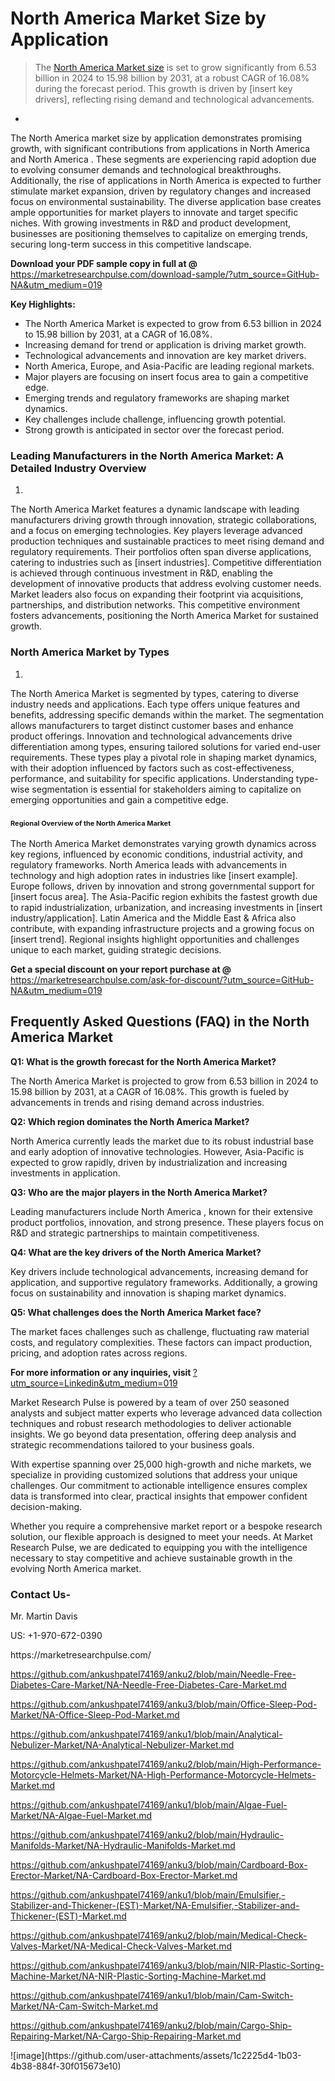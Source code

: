 <h1>North America  Market&nbsp;Size by Application</h1><blockquote><p>The <a href="https://marketresearchpulse.com/download-sample/?utm_source=GitHub-NA&amp;utm_medium=019">North America  Market size</a> is set to grow significantly from 6.53 billion in 2024 to 15.98 billion by 2031, at a robust CAGR of 16.08% during the forecast period. This growth is driven by [insert key drivers], reflecting rising demand and technological advancements.</p></blockquote><ul><li></li></ul><p>The North America  market size by application demonstrates promising growth, with significant contributions from applications in North America  and North America . These segments are experiencing rapid adoption due to evolving consumer demands and technological breakthroughs. Additionally, the rise of applications in North America  is expected to further stimulate market expansion, driven by regulatory changes and increased focus on environmental sustainability. The diverse application base creates ample opportunities for market players to innovate and target specific niches. With growing investments in R&D and product development, businesses are positioning themselves to capitalize on emerging trends, securing long-term success in this competitive landscape.</p><p><strong>Download your PDF sample copy in full at @ </strong><a href="https://marketresearchpulse.com/download-sample/?utm_source=GitHub-NA&amp;utm_medium=019">https://marketresearchpulse.com/download-sample/?utm_source=GitHub-NA&amp;utm_medium=019</a></p><p><strong>Key Highlights: </strong></p><ul><li>The North America  Market is expected to grow from 6.53 billion in 2024 to 15.98 billion by 2031, at a CAGR of 16.08%.</li><li>Increasing demand for trend or application is driving market growth.</li><li>Technological advancements and innovation are key market drivers.</li><li>North America, Europe, and Asia-Pacific are leading regional markets.</li><li>Major players are focusing on insert focus area to gain a competitive edge.</li><li>Emerging trends and regulatory frameworks are shaping market dynamics.</li><li>Key challenges include challenge, influencing growth potential.</li><li>Strong growth is anticipated in sector over the forecast period.</li></ul><h3>Leading Manufacturers in the North America  Market: A Detailed Industry Overview</h3><ol><li></li></ol><div class="flex max-w-full flex-col flex-grow"><div class="min-h-8 text-message flex w-full flex-col items-end gap-2 whitespace-normal break-words [.text-message+&amp;]:mt-5" dir="auto" data-message-author-role="assistant" data-message-id="fd8432e4-4910-450d-b182-61b7bfb0a01f" data-message-model-slug="gpt-4o"><div class="flex w-full flex-col gap-1 empty:hidden first:pt-[3px]"><div class="markdown prose w-full break-words dark:prose-invert light"><p>The North America  Market features a dynamic landscape with leading manufacturers driving growth through innovation, strategic collaborations, and a focus on emerging technologies. Key players leverage advanced production techniques and sustainable practices to meet rising demand and regulatory requirements. Their portfolios often span diverse applications, catering to industries such as [insert industries]. Competitive differentiation is achieved through continuous investment in R&amp;D, enabling the development of innovative products that address evolving customer needs. Market leaders also focus on expanding their footprint via acquisitions, partnerships, and distribution networks. This competitive environment fosters advancements, positioning the North America  Market for sustained growth.</p></div></div></div></div><h3>North America  Market by Types</h3><ol><li></li></ol><div class="flex max-w-full flex-col flex-grow"><div class="min-h-8 text-message flex w-full flex-col items-end gap-2 whitespace-normal break-words [.text-message+&amp;]:mt-5" dir="auto" data-message-author-role="assistant" data-message-id="084470be-0bb7-4664-bddf-5156b4f41249" data-message-model-slug="gpt-4o-mini"><div class="flex w-full flex-col gap-1 empty:hidden first:pt-[3px]"><div class="markdown prose w-full break-words dark:prose-invert light"><p>The North America  Market is segmented by types, catering to diverse industry needs and applications. Each type offers unique features and benefits, addressing specific demands within the market. The segmentation allows manufacturers to target distinct customer bases and enhance product offerings. Innovation and technological advancements drive differentiation among types, ensuring tailored solutions for varied end-user requirements. These types play a pivotal role in shaping market dynamics, with their adoption influenced by factors such as cost-effectiveness, performance, and suitability for specific applications. Understanding type-wise segmentation is essential for stakeholders aiming to capitalize on emerging opportunities and gain a competitive edge.</p></div></div></div></div><h3><span style="font-size: 11px;">Regional Overview of the North America  Market</span></h3><div class="flex max-w-full flex-col flex-grow"><div class="min-h-8 text-message flex w-full flex-col items-end gap-2 whitespace-normal break-words [.text-message+&amp;]:mt-5" dir="auto" data-message-author-role="assistant" data-message-id="e9038762-ce64-4e30-91c9-9bd413514231" data-message-model-slug="gpt-4o-mini"><div class="flex w-full flex-col gap-1 empty:hidden first:pt-[3px]"><div class="markdown prose w-full break-words dark:prose-invert light"><p>The North America  Market demonstrates varying growth dynamics across key regions, influenced by economic conditions, industrial activity, and regulatory frameworks. North America leads with advancements in technology and high adoption rates in industries like [insert example]. Europe follows, driven by innovation and strong governmental support for [insert focus area]. The Asia-Pacific region exhibits the fastest growth due to rapid industrialization, urbanization, and increasing investments in [insert industry/application]. Latin America and the Middle East &amp; Africa also contribute, with expanding infrastructure projects and a growing focus on [insert trend]. Regional insights highlight opportunities and challenges unique to each market, guiding strategic decisions.</p></div></div></div></div><p><strong>Get a special discount on your report purchase at @ </strong><a href="https://marketresearchpulse.com/ask-for-discount/?utm_source=GitHub-NA&amp;utm_medium=019">https://marketresearchpulse.com/ask-for-discount/?utm_source=GitHub-NA&amp;utm_medium=019</a></p><h2>Frequently Asked Questions (FAQ) in the North America  Market</h2><p><strong>Q1: What is the growth forecast for the North America  Market?</strong></p><p>The North America  Market is projected to grow from 6.53 billion in 2024 to 15.98 billion by 2031, at a CAGR of 16.08%. This growth is fueled by advancements in trends and rising demand across industries.</p><p><strong>Q2: Which region dominates the North America  Market?</strong></p><p>North America currently leads the market due to its robust industrial base and early adoption of innovative technologies. However, Asia-Pacific is expected to grow rapidly, driven by industrialization and increasing investments in application.</p><p><strong>Q3: Who are the major players in the North America  Market?</strong></p><p>Leading manufacturers include North America , known for their extensive product portfolios, innovation, and strong presence. These players focus on R&amp;D and strategic partnerships to maintain competitiveness.</p><p><strong>Q4: What are the key drivers of the North America  Market?</strong></p><p>Key drivers include technological advancements, increasing demand for application, and supportive regulatory frameworks. Additionally, a growing focus on sustainability and innovation is shaping market dynamics.</p><p><strong>Q5: What challenges does the North America  Market face?</strong></p><p>The market faces challenges such as challenge, fluctuating raw material costs, and regulatory complexities. These factors can impact production, pricing, and adoption rates across regions.</p><p><strong>For more information or any inquiries, visit&nbsp;</strong><a href="?utm_source=Linkedin&utm_medium=019">?utm_source=Linkedin&utm_medium=019</a></p><p>Market Research Pulse is powered by a team of over 250 seasoned analysts and subject matter experts who leverage advanced data collection techniques and robust research methodologies to deliver actionable insights. We go beyond data presentation, offering deep analysis and strategic recommendations tailored to your business goals.</p><p>With expertise spanning over 25,000 high-growth and niche markets, we specialize in providing customized solutions that address your unique challenges. Our commitment to actionable intelligence ensures complex data is transformed into clear, practical insights that empower confident decision-making.</p><p>Whether you require a comprehensive market report or a bespoke research solution, our flexible approach is designed to meet your needs. At Market Research Pulse, we are dedicated to equipping you with the intelligence necessary to stay competitive and achieve sustainable growth in the evolving North America  market.</p><h3><strong>Contact Us-</strong></h3><p>Mr. Martin Davis</p><p>US: +1-970-672-0390</p><p>https://marketresearchpulse.com/</p><p><a href="https://github.com/ankushpatel74169/anku2/blob/main/Needle-Free-Diabetes-Care-Market/NA-Needle-Free-Diabetes-Care-Market.md">https://github.com/ankushpatel74169/anku2/blob/main/Needle-Free-Diabetes-Care-Market/NA-Needle-Free-Diabetes-Care-Market.md</a></p><p><a href="https://github.com/ankushpatel74169/anku3/blob/main/Office-Sleep-Pod-Market/NA-Office-Sleep-Pod-Market.md">https://github.com/ankushpatel74169/anku3/blob/main/Office-Sleep-Pod-Market/NA-Office-Sleep-Pod-Market.md</a></p><p><a href="https://github.com/ankushpatel74169/anku1/blob/main/Analytical-Nebulizer-Market/NA-Analytical-Nebulizer-Market.md">https://github.com/ankushpatel74169/anku1/blob/main/Analytical-Nebulizer-Market/NA-Analytical-Nebulizer-Market.md</a></p><p><a href="https://github.com/ankushpatel74169/anku2/blob/main/High-Performance-Motorcycle-Helmets-Market/NA-High-Performance-Motorcycle-Helmets-Market.md">https://github.com/ankushpatel74169/anku2/blob/main/High-Performance-Motorcycle-Helmets-Market/NA-High-Performance-Motorcycle-Helmets-Market.md</a></p><p><a href="https://github.com/ankushpatel74169/anku1/blob/main/Algae-Fuel-Market/NA-Algae-Fuel-Market.md">https://github.com/ankushpatel74169/anku1/blob/main/Algae-Fuel-Market/NA-Algae-Fuel-Market.md</a></p><p><a href="https://github.com/ankushpatel74169/anku2/blob/main/Hydraulic-Manifolds-Market/NA-Hydraulic-Manifolds-Market.md">https://github.com/ankushpatel74169/anku2/blob/main/Hydraulic-Manifolds-Market/NA-Hydraulic-Manifolds-Market.md</a></p><p><a href="https://github.com/ankushpatel74169/anku3/blob/main/Cardboard-Box-Erector-Market/NA-Cardboard-Box-Erector-Market.md">https://github.com/ankushpatel74169/anku3/blob/main/Cardboard-Box-Erector-Market/NA-Cardboard-Box-Erector-Market.md</a></p><p><a href="https://github.com/ankushpatel74169/anku1/blob/main/Emulsifier,-Stabilizer-and-Thickener-(EST)-Market/NA-Emulsifier,-Stabilizer-and-Thickener-(EST)-Market.md">https://github.com/ankushpatel74169/anku1/blob/main/Emulsifier,-Stabilizer-and-Thickener-(EST)-Market/NA-Emulsifier,-Stabilizer-and-Thickener-(EST)-Market.md</a></p><p><a href="https://github.com/ankushpatel74169/anku2/blob/main/Medical-Check-Valves-Market/NA-Medical-Check-Valves-Market.md">https://github.com/ankushpatel74169/anku2/blob/main/Medical-Check-Valves-Market/NA-Medical-Check-Valves-Market.md</a></p><p><a href="https://github.com/ankushpatel74169/anku3/blob/main/NIR-Plastic-Sorting-Machine-Market/NA-NIR-Plastic-Sorting-Machine-Market.md">https://github.com/ankushpatel74169/anku3/blob/main/NIR-Plastic-Sorting-Machine-Market/NA-NIR-Plastic-Sorting-Machine-Market.md</a></p><p><a href="https://github.com/ankushpatel74169/anku1/blob/main/Cam-Switch-Market/NA-Cam-Switch-Market.md">https://github.com/ankushpatel74169/anku1/blob/main/Cam-Switch-Market/NA-Cam-Switch-Market.md</a></p><p><a href="https://github.com/ankushpatel74169/anku2/blob/main/Cargo-Ship-Repairing-Market/NA-Cargo-Ship-Repairing-Market.md">https://github.com/ankushpatel74169/anku2/blob/main/Cargo-Ship-Repairing-Market/NA-Cargo-Ship-Repairing-Market.md</a></p>
![image](https://github.com/user-attachments/assets/1c2225d4-1b03-4b38-884f-30f015673e10)
